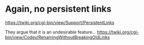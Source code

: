 
# Again, no persistent links

https://twiki.org/cgi-bin/view/Support/PersistentLinks

They argue that it is an undesirable feature...
https://twiki.org/cgi-bin/view/Codev/RenamingWithoutBreakingOldLinks


